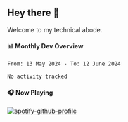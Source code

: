 ## Hey there 👋

Welcome to my technical abode.

#### 📊 Monthly Dev Overview
<!--START_SECTION:waka-->

```txt
From: 13 May 2024 - To: 12 June 2024

No activity tracked
```

<!--END_SECTION:waka-->

#### 🎧 Now Playing

[![spotify-github-profile](https://spotify-github-profile.vercel.app/api/view?uid=james2mid&cover_image=true&theme=natemoo-re)](https://open.spotify.com/user/james2mid?si=2b3baf2b09cb499e)
